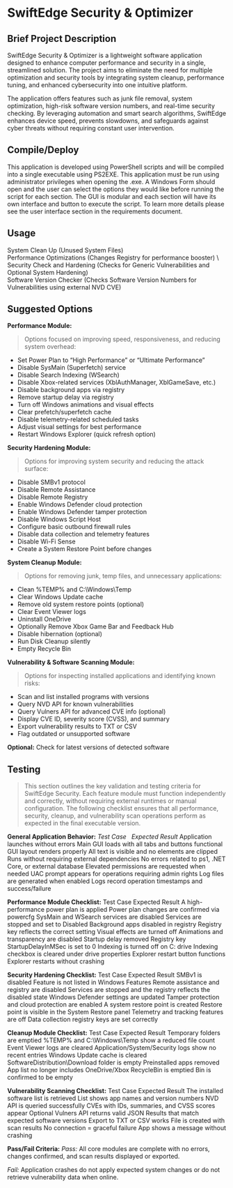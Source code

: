 # SwiftEdge Security & Optimizer

## Brief Project Description

SwiftEdge Security & Optimizer is a lightweight software application designed to enhance computer performance and security in a single, streamlined solution. The project aims to eliminate the need for multiple optimization and security tools by integrating system cleanup, performance tuning, and enhanced cybersecurity into one intuitive platform.

The application offers features such as junk file removal, system optimization, high-risk software version numbers, and real-time security checking. By leveraging automation and smart search algorithms, SwiftEdge enhances device speed, prevents slowdowns, and safeguards against cyber threats without requiring constant user intervention.

## Compile/Deploy

This application is developed using PowerShell scripts and will be compiled into a single executable using PS2EXE. 
This application must be run using administrator privileges when opening the .exe. A Windows Form should open and the user can select the options they would like before running the script for each section. The GUI is modular and each section will have its own interface and button to execute the script. To learn more details please see the user interface section in the requirements document. 

## Usage

System Clean Up (Unused System Files) \
Performance Optimizations (Changes Registry for performance booster) \ 
Security Check and Hardening (Checks for Generic Vulnerabilities and Optional System Hardening) \
Software Version Checker (Checks Software Version Numbers for Vulnerabilities using external NVD CVE)   

## Suggested Options 

**Performance Module:**
> Options focused on improving speed, responsiveness, and reducing system overhead:

- Set Power Plan to “High Performance” or “Ultimate Performance”
- Disable SysMain (Superfetch) service
- Disable Search Indexing (WSearch)
- Disable Xbox-related services (XblAuthManager, XblGameSave, etc.)
- Disable background apps via registry
- Remove startup delay via registry
- Turn off Windows animations and visual effects
- Clear prefetch/superfetch cache
- Disable telemetry-related scheduled tasks
- Adjust visual settings for best performance
- Restart Windows Explorer (quick refresh option)

**Security Hardening Module:**
> Options for improving system security and reducing the attack surface:

- Disable SMBv1 protocol
- Disable Remote Assistance
- Disable Remote Registry
- Enable Windows Defender cloud protection
- Enable Windows Defender tamper protection
- Disable Windows Script Host
- Configure basic outbound firewall rules
- Disable data collection and telemetry features
- Disable Wi-Fi Sense
- Create a System Restore Point before changes

**System Cleanup Module:**
> Options for removing junk, temp files, and unnecessary applications:

- Clean %TEMP% and C:\Windows\Temp
- Clear Windows Update cache
- Remove old system restore points (optional)
- Clear Event Viewer logs
- Uninstall OneDrive
- Optionally Remove Xbox Game Bar and Feedback Hub
- Disable hibernation (optional)
- Run Disk Cleanup silently
- Empty Recycle Bin

**Vulnerability & Software Scanning Module:**
> Options for inspecting installed applications and identifying known risks:

- Scan and list installed programs with versions
- Query NVD API for known vulnerabilities
- Query Vulners API for advanced CVE info (optional)
- Display CVE ID, severity score (CVSS), and summary
- Export vulnerability results to TXT or CSV
- Flag outdated or unsupported software

**Optional:** Check for latest versions of detected software

## Testing
> This section outlines the key validation and testing criteria for SwiftEdge Security. Each feature module must function independently and correctly, without requiring external runtimes or manual configuration. The following checklist ensures that all performance, security, cleanup, and vulnerability scan operations perform as expected in the final executable version.

**General Application Behavior:**
*Test Case*	                         &nbsp;     *Expected Result*
Application launches without errors	            Main GUI loads with all tabs and buttons functional
GUI layout renders properly              	      All text is visible and no elements are clipped
Runs without requiring external dependencies	  No errors related to ps1, .NET Core, or external database
Elevated permissions are requested when needed	UAC prompt appears for operations requiring admin rights
Log files are generated when enabled	          Logs record operation timestamps and success/failure   

**Performance Module Checklist:**
Test Case	                                      Expected Result
A high-performance power plan is applied	      Power plan changes are confirmed via powercfg
SysMain and WSearch services are disabled	      Services are stopped and set to Disabled
Background apps disabled in registry	          Registry key reflects the correct setting
Visual effects are turned off	                  Animations and transparency are disabled
Startup delay removed	                          Registry key StartupDelayInMSec is set to 0
Indexing is turned off on C: drive	            Indexing checkbox is cleared under drive properties
Explorer restart button functions	              Explorer restarts without crashing   

**Security Hardening Checklist:**
Test Case	                                      Expected Result
SMBv1 is disabled	                              Feature is not listed in Windows Features
Remote assistance and registry are disabled	    Services are stopped and the registry reflects the disabled state
Windows Defender settings are updated	          Tamper protection and cloud protection are enabled
A system restore point is created	              Restore point is visible in the System Restore panel
Telemetry and tracking features are off	        Data collection registry keys are set correctly   

**Cleanup Module Checklist:**
Test Case	                                      Expected Result
Temporary folders are emptied	                  %TEMP% and C:\Windows\Temp show a reduced file count
Event Viewer logs are cleared	                  Application/System/Security logs show no recent entries
Windows Update cache is cleared	                SoftwareDistribution\Download folder is empty
Preinstalled apps removed	                      App list no longer includes OneDrive/Xbox
RecycleBin is emptied	                          Bin is confirmed to be empty   

**Vulnerability Scanning Checklist:**
Test Case	                                      Expected Result
The installed software list is retrieved	      List shows app names and version numbers
NVD API is queried successfully	                CVEs with IDs, summaries, and CVSS scores appear
Optional Vulners API returns valid              JSON	Results that match expected software versions
Export to TXT or CSV works                      File is created with scan results
No connection = graceful failure	              App shows a message without crashing   

**Pass/Fail Criteria:**
*Pass:* All core modules are complete with no errors, changes confirmed, and scan results displayed or exported.

*Fail:* Application crashes do not apply expected system changes or do not retrieve vulnerability data when online.
